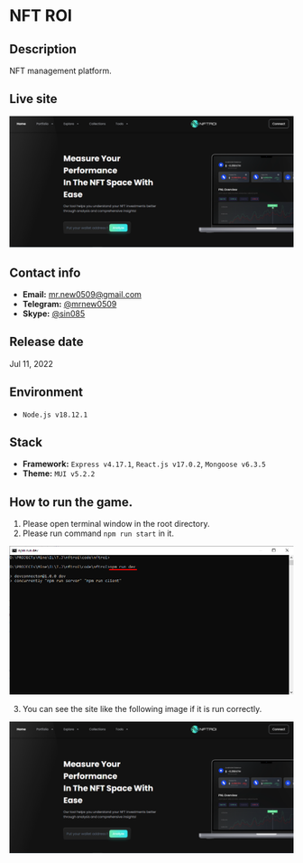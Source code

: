 # NFT ROI

## Description
NFT management platform.

## Live site
[![Live site](readme_images/guide-site.png)](https://nftroi.io/)

## Contact info
- **Email:** mr.new0509@gmail.com
- **Telegram:** [@mrnew0509](https://t.me/mrnew0509)
- **Skype:** [@sin085](https://join.skype.com/invite/xat3AgpiRVOI)

## Release date
Jul 11, 2022

## Environment
- `Node.js v18.12.1`

## Stack
- **Framework:** `Express v4.17.1`, `React.js v17.0.2`, `Mongoose v6.3.5`
- **Theme:** `MUI v5.2.2`

## How to run the game.
1. Please open terminal window in the root directory.
2. Please run command `npm run start` in it.

![guide-terminal](readme_images/guide-terminal.png)

3. You can see the site like the following image if it is run correctly.

![guide-site](readme_images/guide-site.png)
